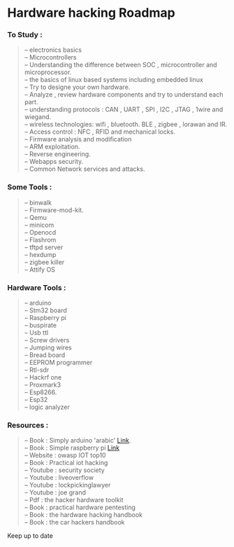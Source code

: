 # Hardware hacking Roadmap 

### To Study :  
  >–	 electronics basics  
  –	Microcontrollers  
  –	Understanding the difference between SOC , microcontroller and microprocessor.  
  –	the basics of linux based systems including embedded linux   
  –	Try to designe your own hardware.  
  –	Analyze , review hardware components  and try to understand each part.  
  –	understanding protocols : CAN , UART , SPI , I2C , JTAG , 1wire and wiegand.  
  –	wireless technologies: wifi , bluetooth. BLE , zigbee , lorawan and IR.  
  –	Access control : NFC , RFID and mechanical locks.  
  –	Firmware analysis and modification    
  –	ARM exploitation.  
  –	Reverse engineering.   
  –	Webapps security.  
  –	Common Network services and attacks.  


###	Some Tools :  
  >–	binwalk  
  –	Firmware-mod-kit.  
  –	Qemu  
  –	minicom  
  –	Openocd  
  –	Flashrom  
  –	tftpd server  
  –	hexdump  
  –	zigbee killer  
  –	Attify OS  

###	Hardware Tools :  
  >–	arduino  
  –	Stm32 board  
  –	Raspberry pi  
  –	buspirate  
  –	Usb ttl  
  –	Screw drivers  
  –	Jumping wires  
  –	Bread board  
  –	EEPROM programmer  
  –	Rtl-sdr  
  –	Hackrf one  
  –	Proxmark3  
  –	Esp8266.  
  –	Esp32  
  –	logic analyzer  

###	Resources :  
  >–	Book : Simply arduino  'arabic'  [Link](http://simplyarduino.com/%D9%83%D8%AA%D8%A7%D8%A8-%D8%A7%D8%B1%D8%AF%D9%88%D9%8A%D9%86%D9%88-%D8%A8%D8%A8%D8%B3%D8%A7%D8%B7%D8%A9/).  
  –	Book : Simple raspberry pi [Link](http://simplyarduino.com/%d8%b3%d9%84%d8%b3%d9%84%d8%a9-%d9%83%d8%aa%d8%a8-%d8%aa%d8%b9%d9%84%d9%85-%d8%a8%d8%a8%d8%b3%d8%a7%d8%b7%d8%a9/)  
  –	Website : owasp IOT top10  
  –	Book : Practical iot hacking  
  –	Youtube : security society  
  –	Youtube : liveoverflow  
  –	Youtube : lockpickinglawyer  
  –	Youtube : joe grand  
  –	Pdf : the hacker hardware toolkit  
  –	Book : practical hardware pentesting  
  –	Book : the hardware hacking handbook  
  –	Book : the car hackers handbook  
  
  
Keep up to date  
